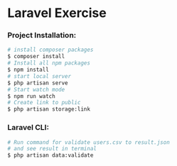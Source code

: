 # Laravel Exercise

### Project Installation:
```bash
# install composer packages
$ composer install
# Install all npm packages
$ npm install
# start local server
$ php artisan serve
# Start watch mode
$ npm run watch
# Create link to public
$ php artisan storage:link
```

### Laravel CLI:
```bash
# Run command for validate users.csv to result.json 
# and see result in terminal
$ php artisan data:validate
```
